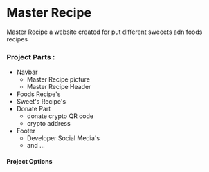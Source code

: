 # Master Recipe 
Master Recipe a website created for put different sweeets adn foods recipes

### Project Parts : 

- Navbar
    - Master Recipe picture
    -  Master Recipe Header
- Foods Recipe's
- Sweet's Recipe's
- Donate Part
  - donate crypto QR code 
  - crypto address 
- Footer
    - Developer Social Media's
    - and ...

#### Project Options

